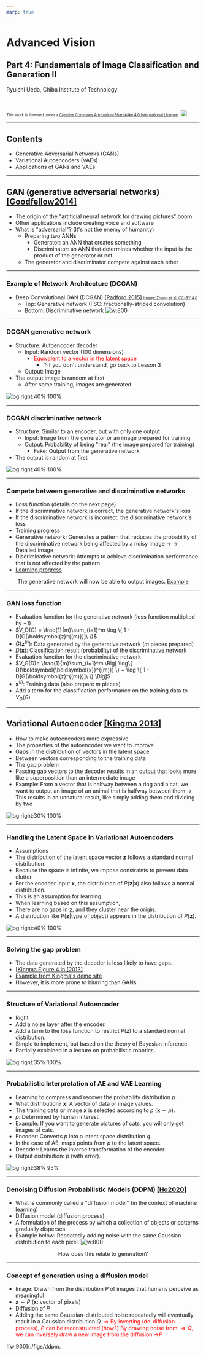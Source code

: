```yaml
---
marp: true
---
```


<!-- footer: "Advanced Vision, Part 3" -->

# Advanced Vision

## Part 4: Fundamentals of Image Classification and Generation II

Ryuichi Ueda, Chiba Institute of Technology

<br />

<span style="font-size:70%">This work is licensed under a </span>[<span style="font-size:70%">Creative Commons Attribution-ShareAlike 4.0 International License</span>](https://creativecommons.org/licenses/by-sa/4.0/).
![](https://i.creativecommons.org/l/by-sa/4.0/88x31.png)

---

<!-- paginate: true -->

## Contents

- Generative Adversarial Networks (GANs)
- Variational Autoencoders (VAEs)
- Applications of GANs and VAEs

---

## GAN (generative adversarial networks) [[Goodfellow2014]](https://papers.nips.cc/paper_files/paper/2014/file/f033ed80deb0234979a61f95710dbe25-Paper.pdf)

- The origin of the "artificial neural network for drawing pictures" boom
- Other applications include creating voice and software
- What is "adversarial"? (It's not the enemy of humanity)
    - Preparing two ANNs
        - Generator: an ANN that creates something
        - Discriminator: an ANN that determines whether the input is the product of the generator or not
    - The generator and discriminator compete against each other

---

### Example of Network Architecture (DCGAN)

- Deep Convolutional GAN ​​(DCGAN) [[Radford 2015]](https://arxiv.org/pdf/1511.06434) <a href="https://www.researchgate.net/figure/The-architecture-of-the-generator-and-the-discriminator-in-a-DCGAN-model-FSC-is-the_fig4_343597759"><span style="font-size:70%">Image: Zhang et al. CC-BY 4.0</span></a>
    - Top: Generative network (FSC: fractionally-strided convolution)</span>
    - Bottom: Discriminative network
![w:800](./figs/dcgan-cc-by-4.0-by_zhang.png)

---

### DCGAN generative network

- Structure: Autoencoder decoder
    - Input: Random vector (100 dimensions)
        - <span style="color:red">Equivalent to a vector in the latent space</span>
            - ↑If you don't understand, go back to Lesson 3
    - Output: Image
- The output image is random at first
    - After some training, images are generated

![bg right:40% 100%](./figs/dcgan-cc-by-4.0-by_zhang.png)

---

### DCGAN discriminative network

- Structure: Similar to an encoder, but with only one output
    - Input: Image from the generator or an image prepared for training
    - Output: Probability of being "real" (the image prepared for training)
        - Fake: Output from the generative network
- The output is random at first

![bg right:40% 100%](./figs/dcgan-cc-by-4.0-by_zhang.png)

---

### Compete between generative and discriminative networks

- Loss function (details on the next page)
- If the discriminative network is correct, the generative network's loss
- If the discriminative network is incorrect, the discriminative network's loss
- Training progress
- Generative network: Generates a pattern that reduces the probability of the discriminative network being affected by a noisy image $\rightarrow$
$\rightarrow$ Detailed image
- Discriminative network: Attempts to achieve discrimination performance that is not affected by the pattern
- [Learning progress](https://qiita.com/miya_ppp/items/f1348e9e73dd25ca6fb5)

<center>The generative network will now be able to output images. <a href="https://arxiv.org/pdf/1511.06434">Example</a></center>

---

### GAN loss function

- Evaluation function for the generative network (loss function multiplied by $-1$)
- $V_D(G) = \frac{1}{m}\sum_{i=1}^m \log \{ 1 - D[G(\boldsymbol{z}^{(m)})]\ \}$
- $G(\boldsymbol{z}^{(i)})$: Data generated by the generative network ($m$ pieces prepared)
- $D(\boldsymbol{x})$: Classification result (probability) of the discriminative network
- Evaluation function for the discriminative network
- $V_G(D)= \frac{1}{m}\sum_{i=1}^m \Big[ \log\{ D(\boldsymbol{\boldsymbol{x}}^{(m)}) \} + \log \{ 1 - D[G(\boldsymbol{z}^{(m)})]\ \} \Big]$
- $\boldsymbol{x}^{(i)}$: Training data (also prepare $m$ pieces)
- Add a term for the classification performance on the training data to $V_D(G)$

---

## Variational Autoencoder [[Kingma 2013]](https://arxiv.org/abs/1312.6114)

- How to make autoencoders more expressive
- The properties of the autoencoder we want to improve
- Gaps in the distribution of vectors in the latent space
- Between vectors corresponding to the training data
- The gap problem
- Passing gap vectors to the decoder results in an output that looks more like a superposition than an intermediate image
- Example: From a vector that is halfway between a dog and a cat, we want to output an image of an animal that is halfway between them
$\rightarrow$ This results in an unnatural result, like simply adding them and dividing by two

![bg right:30% 100%](./figs/latent_space_problem.png)

---

### Handling the Latent Space in Variational Autoencoders

- Assumptions
- The distribution of the latent space vector $\boldsymbol{z}$ follows a standard normal distribution.
- Because the space is infinite, we impose constraints to prevent data clutter.
- For the encoder input $\boldsymbol{x}$, the distribution of $P(\boldsymbol{z}|\boldsymbol{x})$ also follows a normal distribution.
- This is an assumption for learning.
- When learning based on this assumption,
- There are no gaps in $\boldsymbol{z}$, and they cluster near the origin.
- A distribution like $P(\boldsymbol{z}|$type of object$)$ appears in the distribution of $P(\boldsymbol{z})$.

![bg right:40% 100%](./figs/latent_space_dist.png)

---

### Solving the gap problem

- The data generated by the decoder is less likely to have gaps.
- [[Kingma Figure 4 in [2013]](https://arxiv.org/abs/1312.6114)
- [Example from Kingma's demo site](https://dpkingma.com/sgvb_mnist_demo/demo.html)
- However, it is more prone to blurring than GANs.

---

### Structure of Variational Autoencoder

- Right
- Add a noise layer after the encoder.
- Add a term to the loss function to restrict $P(\boldsymbol{z})$ to a standard normal distribution.
- Simple to implement, but based on the theory of Bayesian inference.
- Partially explained in a lecture on probabilistic robotics.

![bg right:35% 100%](./figs/vae.png)

---

### Probabilistic Interpretation of AE and VAE Learning

- Learning to compress and recover the probability distribution $p$.
- What distribution? $\boldsymbol{x}$: A vector of data or image values.
- The training data or image $\boldsymbol{x}$ is selected according to $p$ ($\boldsymbol{x} \sim p$).
- $p$: Determined by human interest.
- Example: If you want to generate pictures of cats, you will only get images of cats.
- Encoder: Converts $p$ into a latent space distribution $q$.
- In the case of AE, maps points from $p$ to the latent space.
- Decoder: Learns the inverse transformation of the encoder.
- Output distribution: $p$ (with error).

![bg right:38% 95%](./figs/autoenc_prob.png)

---

### Denoising Diffusion Probabilistic Models (DDPM) [[Ho2020]](https://arxiv.org/abs/2006.11239)

- What is commonly called a "diffusion model" (in the context of machine learning)
- Diffusion model (diffusion process)
- A formulation of the process by which a collection of objects or patterns gradually disperses.
- Example below: Repeatedly adding noise with the same Gaussian distribution to each pixel.
![w:800](./figs/noising.png)

<center>How does this relate to generation? </center>

---

### Concept of generation using a diffusion model

- Image: Drawn from the distribution $P$ of images that humans perceive as meaningful
- $\boldsymbol{x} \sim P$ ($\boldsymbol{x}$: vector of pixels)
- Diffusion of $P$
- Adding the same Gaussian-distributed noise repeatedly
will eventually result in a Gaussian distribution $Q$.
<span style="color:red">$\Longrightarrow$ By inverting (de-diffusion process), $P$ can be reconstructed (how?)</span>
<span style="color:red">By drawing noise from $\Longrightarrow Q$, we can inversely draw a new image from the diffusion $\rightarrow$$P$</span>

![w:900](./figs/ddpm.
